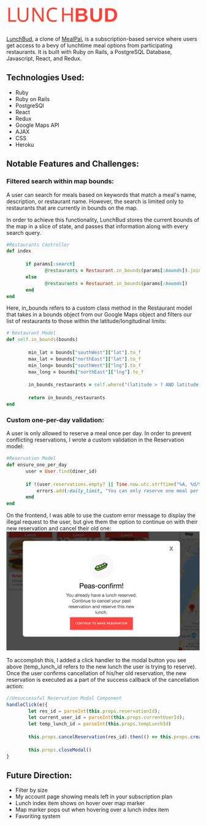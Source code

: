 ![LunchBudLogo](https://github.com/jchen143/lunch-buddy/blob/master/app/assets/images/logo_red.svg)

[LunchBud](https://lunchbud.herokuapp.com/#/), a clone of [MealPal](https://mealpal.com/), is a subscription-based service where users get access to a bevy of lunchtime meal options from participating restaurants. It is built with Ruby on Rails, a PostgreSQL Database, Javascript, React, and Redux.

## Technologies Used: 
* Ruby
* Ruby on Rails 
* PostgreSQl 
* React 
* Redux 
* Google Maps API 
* AJAX
* CSS 
* Heroku

## Notable Features and Challenges: 

### Filtered search within map bounds: 
A user can search for meals based on keywords that match a meal's name, description, or restaurant name. However, the search is limited only to restaurants that are currently in bounds on the map. 

In order to achieve this functionality, LunchBud stores the current bounds of the map in a slice of state, and passes that information along with every search query. 

```Ruby
#Restaurants Controller 
def index
       
       if params[:search]
              @restaurants = Restaurant.in_bounds(params[:bounds]).joins(:lunches).search(params[:search][:query])
       else 
              @restaurants = Restaurant.in_bounds(params[:bounds])
       end 
end 
```
Here, in_bounds refers to a custom class method in the Restaurant model that takes in a bounds object from our Google Maps object and filters our list of restaurants to those within the latitude/longitudinal limits: 

```Ruby
# Restaurant Model
def self.in_bounds(bounds)
     
        min_lat = bounds["southWest"]["lat"].to_f
        max_lat = bounds["northEast"]["lat"].to_f
        min_long= bounds["southWest"]["lng"].to_f
        max_long = bounds["northEast"]["lng"].to_f
           
        in_bounds_restaurants = self.where("(latitude > ? AND latitude < ?) AND (longitude > ? AND longitude < ?)" , min_lat, max_lat, min_long, max_long)
  
        return in_bounds_restaurants 
end

```

### Custom one-per-day validation: 
A user is only allowed to reserve a meal once per day. In order to prevent conflicting reservations, I wrote a custom validation in the Reservation model: 
 ``` Ruby
 #Reservation Model
 def ensure_one_per_day
        user = User.find(diner_id)

        if !(user.reservations.empty? || Time.now.utc.strftime("%A, %d/%m/%Y") != user.reservations.last.created_at.strftime("%A, %d/%m/%Y"))
            errors.add(:daily_limit, "You can only reserve one meal per day ")
        end 
end 
```
On the frontend, I was able to use the custom error message to display the illegal request to the user, but give them the option to continue on with their new reservation and cancel their old one: 
![Cancel](https://github.com/jchen143/lunch-buddy/blob/master/app/assets/images/cancel_modal.JPG)

To accomplish this, I added a click handler to the modal button you see above (temp_lunch_id refers to the new lunch the user is trying to reserve). Once the user confirms cancellation of his/her old reservation, the new reservation is executed as a part of the success callback of the cancellation action: 

``` Javascript
//Unsuccessful Reservation Modal Component 
handleClick(e){
        let res_id = parseInt(this.props.reservationId);
        let current_user_id = parseInt(this.props.currentUserId); 
        let temp_lunch_id = parseInt(this.props.tempLunchId)

        this.props.cancelReservation(res_id).then(() => this.props.createReservation({ diner_id: current_user_id, lunch_id: temp_lunch_id }).then(() => this.props.openModal('successful_reservation')))
        
        this.props.closeModal()
}

```

## Future Direction: 
* Filter by size
* My account page showing meals left in your subscription plan
* Lunch index item shows on hover over map marker
* Map marker pops out when hovering over a lunch index item
* Favoriting system 





